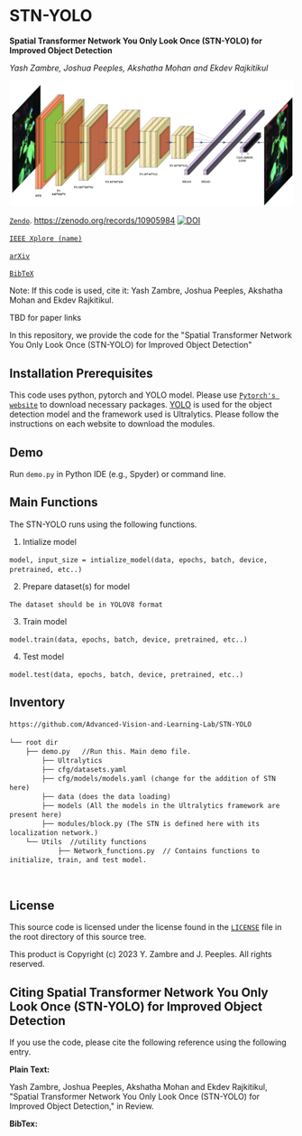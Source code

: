 # STN-YOLO
**Spatial Transformer Network You Only Look Once (STN-YOLO) for Improved Object Detection**

_Yash Zambre, Joshua Peeples, Akshatha Mohan and Ekdev Rajkitikul_

![STN-YOLO/ultralytics/pipeline.png](https://github.com/Advanced-Vision-and-Learning-Lab/STN-YOLO/blob/main/ultralytics/architecture.png)

[`Zendo`](https://zenodo.org/records/10905984). https://zenodo.org/records/10905984
[![DOI](https://zenodo.org/badge/DOI/10.5281/zenodo.10905984.svg)](https://zenodo.org/records/10905984)

[`IEEE Xplore (name)`](tbd)

[`arXiv`](tbd)

[`BibTeX`](tbd)


Note: If this code is used, cite it: Yash Zambre, Joshua Peeples, Akshatha Mohan and Ekdev Rajkitikul. 

TBD for paper links 

In this repository, we provide the code for the "Spatial Transformer Network You Only Look Once (STN-YOLO) for Improved Object Detection"


## Installation Prerequisites

This code uses python, pytorch and YOLO model. 
Please use [`Pytorch's website`](https://pytorch.org/get-started/locally/) to download necessary packages.
[YOLO](https://docs.ultralytics.com/modes/) is used for the object detection model and the framework used is Ultralytics. Please follow the instructions on each website to download the modules.

## Demo

Run `demo.py` in Python IDE (e.g., Spyder) or command line. 

## Main Functions

The STN-YOLO runs using the following functions. 

1. Intialize model  

```model, input_size = intialize_model(data, epochs, batch, device, pretrained, etc..)```

2. Prepare dataset(s) for model

 ```The dataset should be in YOLOV8 format```

3. Train model 

```model.train(data, epochs, batch, device, pretrained, etc..)```

4. Test model

```model.test(data, epochs, batch, device, pretrained, etc..)```



## Inventory

```
https://github.com/Advanced-Vision-and-Learning-Lab/STN-YOLO

└── root dir
	├── demo.py   //Run this. Main demo file.
    	├── Ultralytics
		├── cfg/datasets.yaml
		├── cfg/models/models.yaml (change for the addition of STN here)
		├── data (does the data loading)
		├── models (All the models in the Ultralytics framework are present here)
		├── modules/block.py (The STN is defined here with its localization network.)
	└── Utils  //utility functions
    		├── Network_functions.py  // Contains functions to initialize, train, and test model. 
    	
	
```

## License

This source code is licensed under the license found in the [`LICENSE`](LICENSE.txt) 
file in the root directory of this source tree.

This product is Copyright (c) 2023 Y. Zambre and J. Peeples. All rights reserved.

## <a name="CitingSTN-YOLO"></a>Citing Spatial Transformer Network You Only Look Once (STN-YOLO) for Improved Object Detection

If you use the code, please cite the following 
reference using the following entry.

**Plain Text:**

Yash Zambre, Joshua Peeples, Akshatha Mohan and Ekdev Rajkitikul, "Spatial Transformer Network You Only Look Once (STN-YOLO) for Improved Object Detection,"  in Review.

**BibTex:**
```


```
